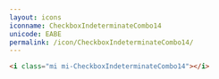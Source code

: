```yaml
---
layout: icons
iconname: CheckboxIndeterminateCombo14
unicode: EABE
permalink: /icon/CheckboxIndeterminateCombo14/
---
```


``` html
<i class="mi mi-CheckboxIndeterminateCombo14"></i>
```
